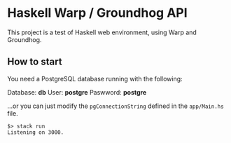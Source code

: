 # Haskell Warp / Groundhog API

This project is a test of Haskell web environment, using Warp and Groundhog.

## How to start

You need a PostgreSQL database running with the following:

Database: **db**
User: **postgre**
Paswword: **postgre**

...or you can just modify the `pgConnectionString` defined in the `app/Main.hs` file.

```
$> stack run
Listening on 3000.
```

